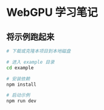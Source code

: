 # WebGPU 学习笔记

## 将示例跑起来

```bash
# 下载或克隆本项目到本地磁盘

# 进入 example 目录
cd example

# 安装依赖
npm install

# 启动示例
npm run dev
```